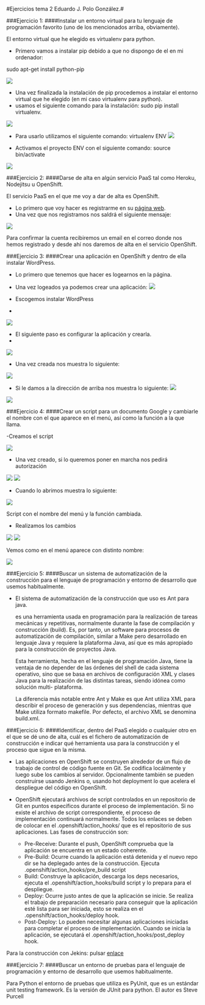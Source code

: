 #Ejercicios tema 2 Eduardo J. Polo González.#

###Ejercicio 1:
####Instalar un entorno virtual para tu lenguaje de programación favorito (uno de los mencionados arriba, obviamente).

El entorno virtual que he elegido es virtualenv para python.

- Primero vamos a instalar pip debido a que no dispongo de el en mi ordenador:

sudo apt-get install python-pip

![](./capturas2/1.png)

- Una vez finalizada la instalación de pip procedemos a instalar el entorno virtual que he elegido (en mi caso virtualenv para python).
- usamos el siguiente comando para la instalación: sudo pip install virtualenv.

![](./capturas2/2.png)

- Para usarlo utilizamos el siguiente comando: virtualenv ENV
![](./capturas2/3.png)

- Activamos el proyecto ENV con el siguiente comando: source bin/activate

![](./capturas2/4.png)

###Ejercicio 2:
####Darse de alta en algún servicio PaaS tal como Heroku, Nodejitsu u OpenShift.

El servicio PaaS en el que me voy a dar de alta es OpenShift.

- Lo primero que voy hacer es registrarme en su [página web](https://www.openshift.com).
- Una vez que nos registramos nos saldrá el siguiente mensaje:

![](./capturas2/5.png)

Para confirmar la cuenta recibiremos un email en el correo donde nos hemos registrado y desde ahí nos daremos de alta en el servicio OpenShift.

###Ejercicio 3:
####Crear una aplicación en OpenShift y dentro de ella instalar WordPress. 

-	Lo primero que tenemos que hacer es logearnos en la página.
-	Una vez logeados ya podemos crear una aplicación:
![](./capturas2/6.png)

-	Escogemos instalar WordPress
-	
![](./capturas2/7.png)

-	El siguiente paso es configurar la aplicación y crearla.
-	
![](./capturas2/8.png)

-	Una vez creada nos muestra lo siguiente:

![](./capturas2/15.png)

- Si le damos a la dirección de arriba nos muestra lo siguiente:
![](./capturas2/13.png)

![](./capturas2/16.png)

###Ejercicio 4:
####Crear un script para un documento Google y cambiarle el nombre con el que aparece en el menú, así como la función a la que llama. 

-Creamos el script

![](./capturas2/10.png)

- Una vez creado, si lo queremos poner en marcha nos pedirá autorización

![](./capturas2/11.png)
![](./capturas2/12.png)

- Cuando lo abrimos muestra lo siguiente:

![](./capturas2/14.png)

Script con el nombre del menú y la función cambiada.

-	Realizamos los cambios

![](./capturas2/17.png)
![](./capturas2/18.png)

Vemos como en el menú aparece con distinto nombre:

![](./capturas2/19.png)

###Ejercicio 5:
####Buscar un sistema de automatización de la construcción para el lenguaje de programación y entorno de desarrollo que usemos habitualmente.

- El sistema de automatización de la construcción que uso es Ant para java.

	es una herramienta usada en programación para la realización de tareas 		mecánicas y repetitivas, normalmente durante la fase de compilación y 		construcción (build). Es, por tanto, un software para procesos de 			automatización de compilación, similar a Make pero desarrollado en 			lenguaje Java y requiere la plataforma Java, así que es más apropiado para 	   la construcción de proyectos Java.

    Esta herramienta, hecha en el lenguaje de programación Java, tiene la      	   ventaja de no depender de las órdenes del shell de cada sistema operativo, 	  sino que se basa en archivos de configuración XML y clases Java para la 		realización de las distintas tareas, siendo idónea como solución multi-		plataforma.

	La diferencia más notable entre Ant y Make es que Ant utiliza XML para 		describir el proceso de generación y sus dependencias, mientras que Make 	 utiliza formato makefile. Por defecto, el archivo XML se denomina 		 	 build.xml.

###Ejercicio 6:
####Identificar, dentro del PaaS elegido o cualquier otro en el que se dé uno de alta, cuál es el fichero de automatización de construcción e indicar qué herramienta usa para la construcción y el proceso que sigue en la misma.

- Las aplicaciones en OpenShift se construyen alrededor de un flujo de trabajo de control de código fuente en Git. Se codifica locálmente y luego sube los cambios al servidor. Opcionalmente también se pueden construirse usando Jenkins o, usando hot deployment lo que acelera el despliegue del código en OpenShift.

- OpenShift ejecutará archivos de script controlados en un repositorio de Git en puntos específicos durante el proceso de implementación. Si no existe el archivo de script correspondiente, el proceso de implementación continuará normalmente. Todos los enlaces se deben de colocar en el .openshift/action_hooks/ que es el repositorio de sus aplicaciones. Las fases de construcción son:

	- Pre-Receive: Durante el push, OpenShift comprueba que la aplicación se encuentra en un estado coherente.
	- Pre-Build: Ocurre cuando la aplicación está detenida y el nuevo repo dir se ha deplegado antes de la construcción. Ejecuta .openshift/action_hooks/pre_build script
	- Build: Construye la aplicación, descarga los deps necesarios, ejecuta el .openshift/action_hooks/build script y lo prepara para el despliegue.
	- Deploy: Ocurre justo antes de que la aplicación se inicie. Se realiza el trabajo de preparación necesario para conseguir que la aplicación esté lista para ser iniciada, esto se realiza en el .openshift/action_hooks/deploy hook.
	- Post-Deploy: Lo pueden necesitar algunas aplicaciones iniciadas para completar el proceso de implementación. Cuando se inicia la aplicación, se ejecutará el .openshift/action_hooks/post_deploy hook.

Para la construcción con Jekins: pulsar [enlace](https://developers.openshift.com/en/managing-continuous-integration.html)

###Ejercicio 7:
####Buscar un entorno de pruebas para el lenguaje de programación y entorno de desarrollo que usemos habitualmente.

Para Python el entorno de pruebas que utiliza es PyUnit, que es un estándar unit testing framework. Es la versión de JUnit para python. El autor es Steve Purcell